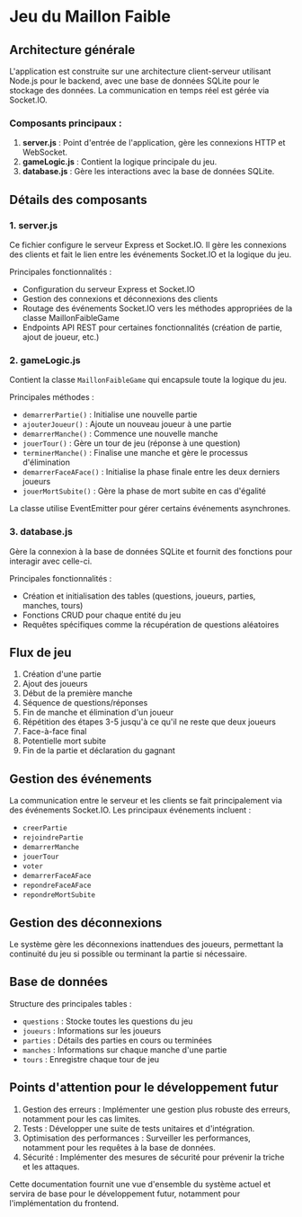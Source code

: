 # Jeu du Maillon Faible


## Architecture générale

L'application est construite sur une architecture client-serveur utilisant Node.js pour le backend, avec une base de données SQLite pour le stockage des données. La communication en temps réel est gérée via Socket.IO.

### Composants principaux :

1. **server.js** : Point d'entrée de l'application, gère les connexions HTTP et WebSocket.
2. **gameLogic.js** : Contient la logique principale du jeu.
3. **database.js** : Gère les interactions avec la base de données SQLite.

## Détails des composants

### 1. server.js

Ce fichier configure le serveur Express et Socket.IO. Il gère les connexions des clients et fait le lien entre les événements Socket.IO et la logique du jeu.

Principales fonctionnalités :
- Configuration du serveur Express et Socket.IO
- Gestion des connexions et déconnexions des clients
- Routage des événements Socket.IO vers les méthodes appropriées de la classe MaillonFaibleGame
- Endpoints API REST pour certaines fonctionnalités (création de partie, ajout de joueur, etc.)

### 2. gameLogic.js

Contient la classe `MaillonFaibleGame` qui encapsule toute la logique du jeu.

Principales méthodes :
- `demarrerPartie()` : Initialise une nouvelle partie
- `ajouterJoueur()` : Ajoute un nouveau joueur à une partie
- `demarrerManche()` : Commence une nouvelle manche
- `jouerTour()` : Gère un tour de jeu (réponse à une question)
- `terminerManche()` : Finalise une manche et gère le processus d'élimination
- `demarrerFaceAFace()` : Initialise la phase finale entre les deux derniers joueurs
- `jouerMortSubite()` : Gère la phase de mort subite en cas d'égalité

La classe utilise EventEmitter pour gérer certains événements asynchrones.

### 3. database.js

Gère la connexion à la base de données SQLite et fournit des fonctions pour interagir avec celle-ci.

Principales fonctionnalités :
- Création et initialisation des tables (questions, joueurs, parties, manches, tours)
- Fonctions CRUD pour chaque entité du jeu
- Requêtes spécifiques comme la récupération de questions aléatoires

## Flux de jeu

1. Création d'une partie
2. Ajout des joueurs
3. Début de la première manche
4. Séquence de questions/réponses
5. Fin de manche et élimination d'un joueur
6. Répétition des étapes 3-5 jusqu'à ce qu'il ne reste que deux joueurs
7. Face-à-face final
8. Potentielle mort subite
9. Fin de la partie et déclaration du gagnant

## Gestion des événements

La communication entre le serveur et les clients se fait principalement via des événements Socket.IO. Les principaux événements incluent :

- `creerPartie`
- `rejoindrePartie`
- `demarrerManche`
- `jouerTour`
- `voter`
- `demarrerFaceAFace`
- `repondreFaceAFace`
- `repondreMortSubite`

## Gestion des déconnexions

Le système gère les déconnexions inattendues des joueurs, permettant la continuité du jeu si possible ou terminant la partie si nécessaire.

## Base de données

Structure des principales tables :
- `questions` : Stocke toutes les questions du jeu
- `joueurs` : Informations sur les joueurs
- `parties` : Détails des parties en cours ou terminées
- `manches` : Informations sur chaque manche d'une partie
- `tours` : Enregistre chaque tour de jeu

## Points d'attention pour le développement futur

1. Gestion des erreurs : Implémenter une gestion plus robuste des erreurs, notamment pour les cas limites.
2. Tests : Développer une suite de tests unitaires et d'intégration.
3. Optimisation des performances : Surveiller les performances, notamment pour les requêtes à la base de données.
4. Sécurité : Implémenter des mesures de sécurité pour prévenir la triche et les attaques.

Cette documentation fournit une vue d'ensemble du système actuel et servira de base pour le développement futur, notamment pour l'implémentation du frontend.